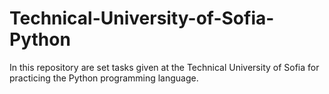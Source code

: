 # Technical-University-of-Sofia-Python
In this repository are set tasks given at the Technical University of Sofia for practicing the Python programming language.
